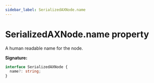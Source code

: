 ```yaml
---
sidebar_label: SerializedAXNode.name
---
```


# SerializedAXNode.name property

A human readable name for the node.

**Signature:**

```typescript
interface SerializedAXNode {
  name?: string;
}
```
